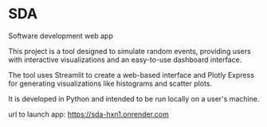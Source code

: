 # SDA
Software development web app


This project is a tool designed to simulate random events, providing users with interactive visualizations and an easy-to-use dashboard interface. 

The tool uses Streamlit to create a web-based interface and Plotly Express for generating visualizations like histograms and scatter plots.

 It is developed in Python and intended to be run locally on a user's machine.

 url to launch app: https://sda-hxn1.onrender.com